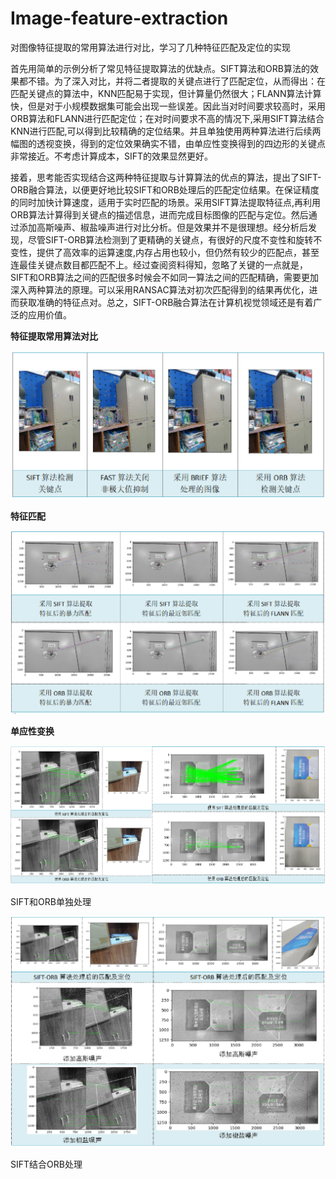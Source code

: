 # Image-feature-extraction
对图像特征提取的常用算法进行对比，学习了几种特征匹配及定位的实现

首先用简单的示例分析了常见特征提取算法的优缺点。SIFT算法和ORB算法的效果都不错。为了深入对比，并将二者提取的关键点进行了匹配定位，从而得出：在匹配关键点的算法中，KNN匹配易于实现，但计算量仍然很大；FLANN算法计算快，但是对于小规模数据集可能会出现一些误差。因此当对时间要求较高时，采用ORB算法和FLANN进行匹配定位；在对时间要求不高的情况下,采用SIFT算法结合KNN进行匹配,可以得到比较精确的定位结果。并且单独使用两种算法进行后续两幅图的透视变换，得到的定位效果确实不错，由单应性变换得到的四边形的关键点非常接近。不考虑计算成本，SIFT的效果显然更好。

接着，思考能否实现结合这两种特征提取与计算算法的优点的算法，提出了SIFT-ORB融合算法，以便更好地比较SIFT和ORB处理后的匹配定位结果。在保证精度的同时加快计算速度，适用于实时匹配的场景。采用SIFT算法提取特征点,再利用ORB算法计算得到关键点的描述信息，进而完成目标图像的匹配与定位。然后通过添加高斯噪声、椒盐噪声进行对比分析。但是效果并不是很理想。经分析后发现，尽管SIFT-ORB算法检测到了更精确的关键点，有很好的尺度不变性和旋转不变性，提供了高效率的运算速度,内存占用也较小，但仍然有较少的匹配点，甚至连最佳关键点数目都匹配不上。经过查阅资料得知，忽略了关键的一点就是，SIFT和ORB算法之间的匹配很多时候会不如同一算法之间的匹配精确，需要更加深入两种算法的原理。可以采用RANSAC算法对初次匹配得到的结果再优化，进而获取准确的特征点对。总之，SIFT-ORB融合算法在计算机视觉领域还是有着广泛的应用价值。

**特征提取常用算法对比**

![1685246294017](./images/1.png)

**特征匹配**

![1685246323248](./images/2.png)

**单应性变换**

![1685246336115](./images/3.png)

SIFT和ORB单独处理

![1685246342173](./images/4.png)

SIFT结合ORB处理
